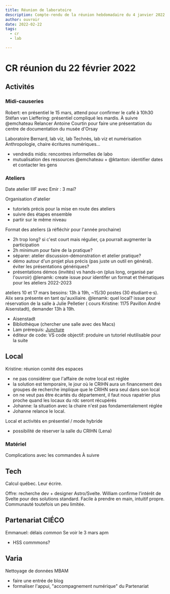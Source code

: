 ```yaml
---
title: Réunion de laboratoire 
description: Compte-rendu de la réunion hebdomadaire du 4 janvier 2022
author: ouvroir
date: 2022-02-22
tags: 
  - cr
  - lab

---
```


# CR réunion du 22 février 2022

## Activités

### Midi-causeries
Robert: en présentiel le 15 mars, attend pour confirmer le café à 10h30
Stéfan van Lieffering: présentiel compliqué les mardis. À suivre
@emchateau Relancer Antoine Courtin pour faire une présentation du centre de documentation du musée d'Orsay 

Laboratoire Bernard, lab viz, lab Technès, lab viz et numérisation Anthropologie, chaire écritures numériques...
- vendredis midis: rencontres informelles de labo 
- mutualisation des ressources
@emchateau + @ktanton: identifier dates et contacter les gens

### Ateliers
Date atelier IIIF avec Emir : 3 mai? 

Organisation d'atelier
- tutoriels précis pour la mise en route des ateliers
- suivre des étapes ensemble
- partir sur le même niveau

Format des ateliers (à réfléchir pour l'année prochaine)
- 2h trop long? si c'est court mais régulier, ça pourrait augmenter la participation
- 2h minimum pour faire de la pratique? 
- séparer: atelier discussion-démonstration et atelier pratique? 
- démo autour d'un projet plus précis (pas juste un outil en général). éviter les présentations génériques? 
- présentations démos (invités) vs hands-on (plus long, organisé par l'ouvroir)
@lenamk: create issue pour identifer un format et thématiques pour les ateliers 2022-2023

ateliers 10 et 17 mars
besoins: 13h à 19h, ~15/30 postes (30 étudiant·e·s). 
Alix sera présente en tant qu'auxiliaire.
@lenamk: quel local? issue pour réservation de la salle à Julie Pelletier ( cours Kristine: 1175 Pavillon André Aisenstadt), demander 13h à 19h.
- Aisenstadt
- Bibliothèque (chercher une salle avec des Macs)
- Lam
prérequis: [Juncture](https://juncture-digital.org/)
- éditeur de code: VS code
objectif: produire un tutoriel réutilisable pour la suite

## Local
Kristine: réunion comité des espaces
- ne pas considérer que l'affaire de notre local est réglée
- la solution est temporaire, le jour où le CRIHN aura un financement des groupes de recherche implique que le CRIHN sera seul dans son local
- on ne veut pas être écartés du département, il faut nous rapatrier plus proche quand les locaux du rdc seront récupérés
- Johanne: la situation avec la chaire n'est pas fondamentalement réglée
- Johanne relance le local.

Local et activités en présentiel / mode hybride
- possibilité de réserver la salle du CRIHN (Lena)

### Matériel
Complications avec les commandes
À suivre

## Tech
Calcul québec. Leur écrire.

Offre: recherche dev + designer Astro/Svelte.
William confirme l’intérêt de Svelte pour des solutions standard. Facile à prendre en main, intuitif propre. Communauté toutefois un peu limitée.


## Partenariat CIÉCO
Emmanuel: délais *common*
Se voir le 3 mars apm
- HSS commmons? 


## Varia
Nettoyage de données MBAM
- faire une entrée de blog
- formaliser l'appui, "accompagnement numérique" du Partenariat
